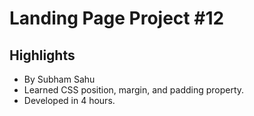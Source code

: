 # Landing Page Project #12

## Highlights
- By Subham Sahu
- Learned CSS position, margin, and padding property.
- Developed in 4 hours.
